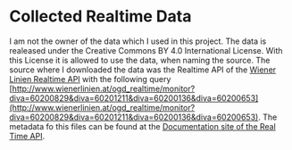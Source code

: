 # Collected Realtime Data

I am not the owner of the data which I used in this project. The data is realeased under the Creative Commons BY 4.0 International License. 
With this License it is allowed to use the data, when naming the source. The source where I downloaded the data was the Realtime API of the 
[Wiener Linien Realtime API](http://www.wienerlinien.at/ogd_realtime/doku/) with the following query [http://www.wienerlinien.at/ogd_realtime/monitor?diva=60200829&diva=60201211&diva=60200136&diva=60200653](http://www.wienerlinien.at/ogd_realtime/monitor?diva=60200829&diva=60201211&diva=60200136&diva=60200653). 
The metadata fo this files can be found at the [Documentation site of the Real Time API](http://www.wienerlinien.at/ogd_realtime/doku/ogd/wienerlinien-echtzeitdaten-dokumentation.pdf).
